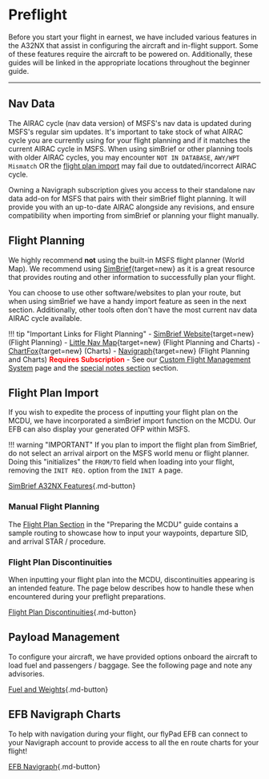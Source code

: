 # Preflight

Before you start your flight in earnest, we have included various features in the A32NX that assist in configuring the aircraft and in-flight support. Some of these features require the aircraft to be powered on. Additionally, these guides will be linked in the appropriate locations throughout the beginner guide. 

---

## Nav Data

The AIRAC cycle (nav data version) of MSFS's nav data is updated during MSFS's regular sim updates. It's important to take stock of what AIRAC cycle you are currently using for your flight planning and if it matches the current AIRAC cycle in MSFS. When using simBrief or other planning tools with older AIRAC cycles, you may encounter `NOT IN DATABASE`, `AWY/WPT Mismatch` OR the [flight plan import](#flight-plan-import) may fail due to outdated/incorrect AIRAC cycle.

Owning a Navigraph subscription gives you access to their standalone nav data add-on for MSFS that pairs with their simBrief flight planning. It will provide you with an up-to-date AIRAC alongside any revisions, and ensure compatibility when importing from simBrief or planning your flight manually.

## Flight Planning

We highly recommend **not** using the built-in MSFS flight planner (World Map). We recommend using [SimBrief](https://www.simbrief.com/){target=new} as it is a great resource that provides routing and other information to successfully plan your flight. 

You can choose to use other software/websites to plan your route, but when using simBrief we have a handy import feature as seen in the next section. Additionally, other tools often don't have the most current nav data AIRAC cycle available.

!!! tip "Important Links for Flight Planning"
    - [SimBrief Website](https://www.simbrief.com/){target=new} (Flight Planning)
    - [Little Nav Map](https://albar965.github.io/littlenavmap.html){target=new} (Flight Planning and Charts)
    - [ChartFox](https://chartfox.org/){target=new} (Charts)
    - [Navigraph](https://navigraph.com/){target=new} (Flight Planning and Charts) <span style="color:red;">**Requires Subscription**</span>
    - See our [Custom Flight Management System](../../fbw-a32nx/feature-guides/cFMS.md) page and the [special notes section](../../fbw-a32nx/feature-guides/cFMS.md#special-notes) section.

## Flight Plan Import

If you wish to expedite the process of inputting your flight plan on the MCDU, we have incorporated a simBrief import function on the MCDU. Our EFB can also display your generated OFP within MSFS.

!!! warning "IMPORTANT"
    If you plan to import the flight plan from SimBrief, do not select an arrival airport on the MSFS world menu or flight planner. Doing this "initializes" the `FROM/TO` field when loading into your flight, removing the `INIT REQ.` option from the `INIT A` page.

[SimBrief A32NX Features](../../fbw-a32nx/feature-guides/simbrief.md){.md-button}

### Manual Flight Planning

The [Flight Plan Section](preparing-mcdu.md#flight-plan) in the "Preparing the MCDU" guide contains a sample routing to showcase how to input your waypoints, departure SID, and arrival STAR / procedure.

### Flight Plan Discontinuities

When inputting your flight plan into the MCDU, discontinuities appearing is an intended feature. The page below describes how to handle these when encountered during your preflight preparations.

[Flight Plan Discontinuities](preparing-mcdu.md#discontinuity){.md-button}

## Payload Management

To configure your aircraft, we have provided options onboard the aircraft to load fuel and passengers / baggage. See the following page and note any advisories.

[Fuel and Weights](../../fbw-a32nx/feature-guides/loading-fuel-weight.md){.md-button}

## EFB Navigraph Charts

To help with navigation during your flight, our flyPad EFB can connect to your Navigraph account to provide access to all the en route charts for your flight!

[EFB Navigraph](../../fbw-a32nx/feature-guides/flypados3/charts.md){.md-button}